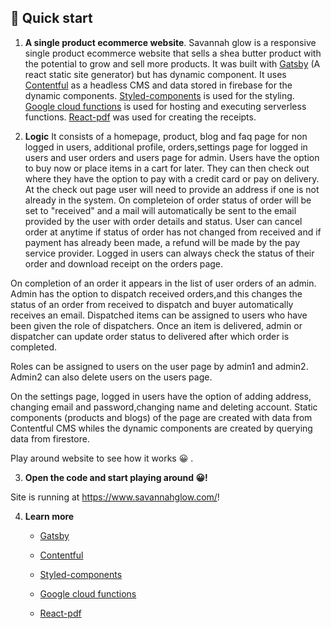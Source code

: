 

## 🚀 Quick start

1.  **A single product ecommerce website**.
Savannah glow is a responsive single product ecommerce website that sells a shea butter product with 
the potential to grow and sell more products.
It was built with [Gatsby](https://www.gatsbyjs.com/) (A react static site generator) but has dynamic component. It uses 
[Contentful](https://www.contentful.com/) as a headless CMS and data stored in firebase for the dynamic components.
[Styled-components](https://styled-components.com/) is used for the styling. 
[Google cloud functions](https://developers.google.com/learn/topics/functions) is used for hosting and executing serverless functions.
[React-pdf](https://react-pdf.org/) was used for creating the receipts.
 
2.  **Logic**
 It consists of a homepage, product, blog and faq page for non logged in users,
 additional profile, orders,settings page for logged in users and user orders and users page for admin.
 Users have the option to buy now or place items in a cart for later. They can then check out where they have the option to pay 
 with a credit card or pay on delivery. At the check out page user will need to provide an address 
 if one is not already in the system. On completeion of order status of order will be set to "received" and a mail will automatically be sent 
 to the email provided by the user with order details and status. User can cancel order at anytime if status of order has not changed from received 
 and if payment has already been made, a refund will be made by the pay service provider. Logged in users can always check the status of their order
 and download receipt on the orders page.
 
 On completion of an order it appears in the list of user orders of an admin. Admin has the option to dispatch received orders,and this changes
 the status of an order from received to dispatch and buyer automatically receives an email. 
 Dispatched items can be assigned to users who have been given the role of dispatchers. Once an item is delivered, admin or dispatcher can update order 
 status to delivered after which order is completed.
 
 Roles can be assigned to users on the user page by admin1 and admin2. Admin2 can also delete users on the users page.
 
 On the settings page, logged in users have the option of adding address, changing email and password,changing name and deleting account.
 Static components (products and blogs) of the page are created with data from Contentful CMS whiles the dynamic components are created by 
 querying data from firestore.
 
 Play around website to see how it works 😀 .
 
 
 
 
 

    

3.  **Open the code and start playing around 😀!**

   Site is running at https://www.savannahglow.com/!

4.  **Learn more**

    - [Gatsby](https://www.gatsbyjs.com/)

    - [Contentful](https://www.contentful.com/)

    - [Styled-components](https://styled-components.com/)

    - [Google cloud functions](https://developers.google.com/learn/topics/functions)

    - [React-pdf](https://react-pdf.org/)

